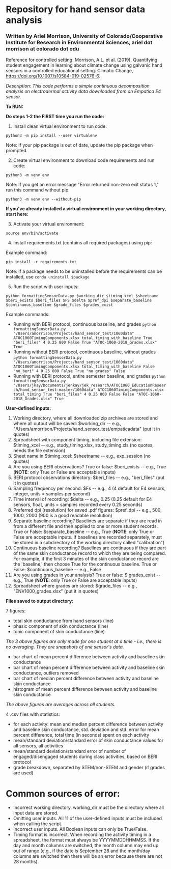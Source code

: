 
# Repository for hand sensor data analysis
### Written by Ariel Morrison, University of Colorado/Cooperative Institute for Research in Environmental Sciences, ariel dot morrison at colorado dot edu
Reference for controlled setting: Morrison, A.L. et al. (2019), Quantifying student engagement in learning about climate change using galvanic hand sensors in a controlled educational setting. Climatic Change, https://doi.org/10.1007/s10584-019-02576-6.

*Description: This code performs a simple continuous decomposition analysis on electrodermal activity data downloaded from an Empatica E4 sensor.*


**To RUN:**

**Do steps 1-2 the FIRST time you run the code:**

1) Install clean virtual environment to run code:

`python3 -m pip install --user virtualenv`

Note: If your pip package is out of date, update the pip package when prompted.


2) Create virtual environment to download code requirements and run code:

`python3 -m venv env`

Note: If you get an error message "Error returned non-zero exit status 1," run this command without pip:

`python3 -m venv env --without-pip`



**If you've already installed a virtual environment in your working directory, start here:**

3) Activate your virtual environment:

`source env/bin/activate`


4) Install requirements.txt (contains all required packages) using pip:

Example command:

`pip install -r requirements.txt`

Note: If a package needs to be uninstalled before the requirements can be installed, use `conda uninstall $package`


5) Run the script with user inputs:

`python formattingSensorData.py $working_dir $timing_xcel $sheetname $beri_exists $beri_files $FS $delta $pref_dpi $separate_baseline $continuous_baseline $grade_files $grades_exist`


Example commands:

- Running with BERI protocol, continuous baseline, and grades
`python formattingSensorData.py "/Users/amorrison/Projects/hand_sensor_test/1060data" ATOC1060TimingComponents.xlsx total_timing_with_baseline True "beri_files" 4 0.25 800 False True "ATOC-1060-2018_Grades.xlsx" True`
- Running without BERI protocol, continuous baseline, without grades
`python formattingSensorData.py "/Users/amorrison/Projects/hand_sensor_test/1060data" ATOC1060TimingComponents.xlsx total_timing_with_baseline False "no_beri" 4 0.25 800 False True "no grades" False`
- Running with BERI protocol, entire semester baseline, and grades
`python formattingSensorData.py "/Users/jkay/Documents/jenkay/jek_research/ATOC1060_EducationResearch/hand_sensor_test-master/1060data" ATOC1060TimingComponents.xlsx total_timing True "beri_files" 4 0.25 800 False False "ATOC-1060-2018_Grades.xlsx" True`

**User-defined inputs:**
1. Working directory, where all downloaded zip archives are stored and where all output will be saved: $working_dir  --  e.g., "/Users/amorrison/Projects/hand_sensor_test/empaticadata" (put it in quotes)
2. Spreadsheet with component timing, including file extension: $timing_xcel -- e.g., study_timing.xlsx, study_timing.xls (no quotes, needs the file extension)
3. Sheet name in $timing_xcel: $sheetname -- e.g., exp_session (no quotes)
4. Are you using BERI observations? True or false: $beri_exists -- e.g., True (**NOTE**: only True or False are acceptable inputs)
5. BERI protocol observations directory: $beri_files -- e.g., "beri_files" (put it in quotes)
6. Sampling frequency per second: $Fs  --  e.g., 4 (4 default for E4 sensors, integer, units = samples per second)
7. Time interval of recording: $delta  --  e.g., 0.25 (0.25 default for E4 sensors, float, units = samples recorded every 0.25 seconds)
8. Preferred dpi (resolution) for saved .pdf figures: $pref_dpi -- e.g., 500, 1000, 2000 (900 is a good readable resolution)
9. Separate baseline recording? Baselines are separate if they are read in from a different file and then applied to one or more student records. True or False: $separate_baseline -- e.g., True (**NOTE**: only True or False are acceptable inputs. If baselines are recorded separately, must be stored in a subdirectory of the working directory called "calibration")
10. Continuous baseline recording? Baselines are continuous if they are part of the same skin conductance record to which they are being compared. For example, if the first 3 minutes of the skin conductance record are the 'baseline,' then choose True for the continuous baseline. True or False: $continuous_baseline -- e.g., False
11. Are you using grades in your analysis? True or false: $ grades_exist -- e.g., True (**NOTE**: only True or False are acceptable inputs)
12. Spreadsheet where grades are stored: $grade_files -- e.g., "ENV1000_grades.xlsx" (put it in quotes)


**Files saved to output directory:**

7 figures:
- total skin conductance from hand sensors (line)
- phasic component of skin conductance (line)
- tonic component of skin conductance (line)

*The 3 above figures are only made for one student at a time - i.e., there is no averaging. They are snapshots of one sensor's data.*

- bar chart of mean percent difference between activity and baseline skin conductance
- bar chart of mean percent difference between activity and baseline skin conductance, outliers removed
- bar chart of median percent difference between activity and baseline skin conductance
- histogram of mean percent difference between activity and baseline skin conductance

*The above figures are averages across all students.*


4 .csv files with statistics:
- for each activity: mean and median percent difference between activity and baseline skin conductance, std. deviation and std. error for mean percent difference, total time (in seconds) spent on each activity
- mean/standard deviation/standard error of skin conductance values for all sensors, all activities
- mean/standard deviation/standard error of number of engaged/disengaged students during class activities, based on BERI protocol
- grade breakdown, separated by STEM/non-STEM and gender (if grades are used)



# Common sources of error:
- Incorrect working directory. working_dir must be the directory where all input data are stored.
- Omitting user inputs. All 11 of the user-defined inputs must be included when calling the script.
- Incorrect user inputs. All Boolean inputs can only be True/False.
- Timing format is incorrect. When recording the activity timing in a spreadsheet, the format must always be YYYYMMDDHHMMSS. If the day and month columns are switched, the month column may end up out of range (e.g., if the date is September 28 and the month/day columns are switched then there will be an error because there are not 28 months).
